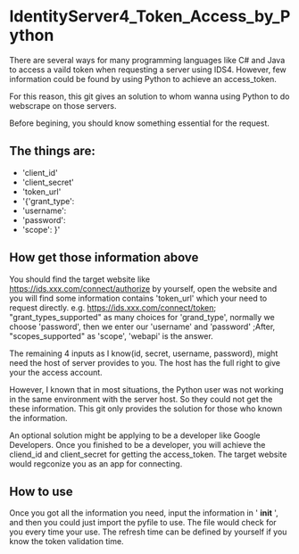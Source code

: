 # IdentityServer4_Token_Access_by_Python 

There are several ways for many programming languages like C# and Java to access a vaild token when requesting a server using IDS4.
However, few information could be found by using Python to achieve an access_token.

For this reason,
this git gives an solution to whom wanna using Python to do webscrape on those servers.



Before begining,
you should know something essential for the request.
## The things are:


* 'client_id'
* 'client_secret'
* 'token_url'
* '{'grant_type': 
*  'username': 
*  'password': 
*  'scope':  }'




## How get those information above
You should find the target website like https://ids.xxx.com/connect/authorize by yourself, open the website and you will find some information contains 'token_url' which your need to request directly. e.g. https://ids.xxx.com/connect/token; "grant_types_supported" as many choices for 'grand_type', normally we choose 'password', then we enter our 'username' and 'password' ;After, "scopes_supported" as 'scope', 'webapi' is the answer. 

The remaining 4 inputs as I know(id, secret, username, password), might need the host of server provides to you. The host has the full right to give your the access account.

However, I known that in most situations, the Python user was not working in the same environment with the server host. So they could not get the these information. This git only provides the solution for those who known the information.

An optional solution might be applying to be a developer like Google Developers. Once you finished to be a developer, you will achieve the cliend_id and client_secret for getting the access_token. The target website would regconize you as an app for connecting.


## How to use
Once you got all the information you need, input the information in '  __init__  ', and then you could just import the pyfile to use. The file would check for you every time your use. The refresh time can be defined by yourself if you know the token validation time.


